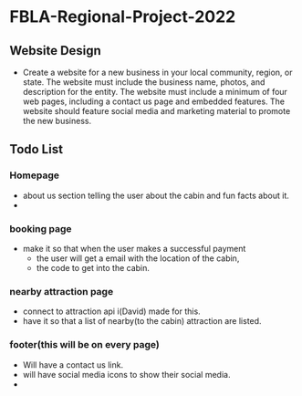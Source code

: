# FBLA-Regional-Project-2022

## Website Design
- Create a website for a new business in your local community, region, or state. The
website must include the business name, photos, and description for the entity. The
website must include a minimum of four web pages, including a contact us page and
embedded features. The website should feature social media and marketing material to
promote the new business.

## Todo List

### Homepage
- about us section telling the user about the cabin and fun facts about it.
- 


### booking page

- make it so that when the user makes a successful payment
  - the user will get a email with the location of the cabin,
  - the code to get into the cabin.



### nearby attraction page
- connect to attraction api i(David) made for this.
- have it so that a list of nearby(to the cabin) attraction are listed.

### footer(this will be on every page)
- Will have a contact us link.
- will have social media icons to show their social media.
- 